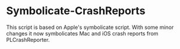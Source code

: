 # Symbolicate-CrashReports
This script is based on Apple's symbolicate script. With some minor changes it now symbolicates Mac and iOS crash reports from PLCrashReporter.
